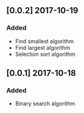 ## [0.0.2] 2017-10-19

### Added

- Find smallest algorithm
- Find largest algorithm
- Selection sort algorithm

## [0.0.1] 2017-10-18

### Added

- Binary search algorithm
